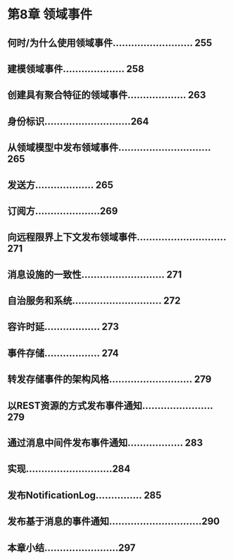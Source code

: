 # 第8章 领域事件

## 何时/为什么使用领域事件.......................... 255
## 建模领域事件.................... 258
## 创建具有聚合特征的领域事件................... 263
## 身份标识............................264
## 从领域模型中发布领域事件.............................. 265
## 发送方................... 265
## 订阅方.....................269
## 向远程限界上下文发布领域事件............................. 271
## 消息设施的一致性........................... 271
## 自治服务和系统............................. 272
## 容许时延.................. 273
## 事件存储.................. 274
## 转发存储事件的架构风格........................... 279
## 以REST资源的方式发布事件通知....................... 279
## 通过消息中间件发布事件通知.................. 283
## 实现............................284
## 发布NotificationLog............... 285
## 发布基于消息的事件通知..............................290
## 本章小结........................297
